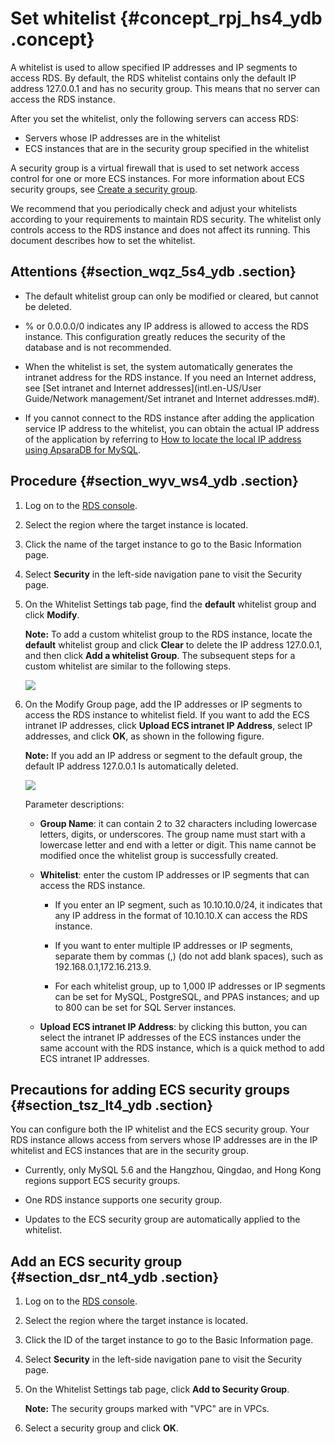 # Set whitelist {#concept_rpj_hs4_ydb .concept}

A whitelist is used to allow specified IP addresses and IP segments to access RDS. By default, the RDS whitelist contains only the default IP address 127.0.0.1 and has no security group. This means that no server can access the RDS instance.

After you set the whitelist, only the following servers can access RDS:

-   Servers whose IP addresses are in the whitelist
-   ECS instances that are in the security group specified in the whitelist

A security group is a virtual firewall that is used to set network access control for one or more ECS instances. For more information about ECS security groups, see [Create a security group](https://www.alibabacloud.com/help/doc-detail/25468.htm).

We recommend that you periodically check and adjust your whitelists according to your requirements to maintain RDS security. The whitelist only controls access to the RDS instance and does not affect its running. This document describes how to set the whitelist.

## Attentions {#section_wqz_5s4_ydb .section}

-   The default whitelist group can only be modified or cleared, but cannot be deleted.

-   % or 0.0.0.0/0 indicates any IP address is allowed to access the RDS instance. This configuration greatly reduces the security of the database and is not recommended.

-   When the whitelist is set, the system automatically generates the intranet address for the RDS instance. If you need an Internet address, see [Set intranet and Internet addresses](intl.en-US/User Guide/Network management/Set intranet and Internet addresses.md#).

-   If you cannot connect to the RDS instance after adding the application service IP address to the whitelist, you can obtain the actual IP address of the application by referring to [How to locate the local IP address using ApsaraDB for MySQL](https://www.alibabacloud.com/help/faq-detail/41754.htm).


## Procedure {#section_wyv_ws4_ydb .section}

1.  Log on to the [RDS console](https://rds.console.aliyun.com/).
2.  Select the region where the target instance is located.
3.  Click the name of the target instance to go to the Basic Information page.
4.  Select **Security** in the left-side navigation pane to visit the Security page.
5.  On the Whitelist Settings tab page, find the **default** whitelist group and click **Modify**.

    **Note:** To add a custom whitelist group to the RDS instance, locate the **default** whitelist group and click **Clear** to delete the IP address 127.0.0.1, and then click **Add a whitelist Group**. The subsequent steps for a custom whitelist are similar to the following steps.

    ![](http://static-aliyun-doc.oss-cn-hangzhou.aliyuncs.com/assets/img/7948/4139_en-US.png)

6.  On the Modify Group page, add the IP addresses or IP segments to access the RDS instance to whitelist field. If you want to add the ECS intranet IP addresses, click **Upload ECS intranet IP Address**, select IP addresses, and click **OK**, as shown in the following figure.

    **Note:** If you add an IP address or segment to the default group, the default IP address 127.0.0.1 Is automatically deleted.

    ![](http://static-aliyun-doc.oss-cn-hangzhou.aliyuncs.com/assets/img/7948/4140_en-US.png)

    Parameter descriptions:

    -   **Group Name**: it can contain 2 to 32 characters including lowercase letters, digits, or underscores. The group name must start with a lowercase letter and end with a letter or digit. This name cannot be modified once the whitelist group is successfully created.

    -   **Whitelist**: enter the custom IP addresses or IP segments that can access the RDS instance.

        -   If you enter an IP segment, such as 10.10.10.0/24, it indicates that any IP address in the format of 10.10.10.X can access the RDS instance.

        -   If you want to enter multiple IP addresses or IP segments, separate them by commas \(,\) \(do not add blank spaces\), such as 192.168.0.1,172.16.213.9.

        -   For each whitelist group, up to 1,000 IP addresses or IP segments can be set for MySQL, PostgreSQL, and PPAS instances; and up to 800 can be set for SQL Server instances.

    -   **Upload ECS intranet IP Address**: by clicking this button, you can select the intranet IP addresses of the ECS instances under the same account with the RDS instance, which is a quick method to add ECS intranet IP addresses.


## Precautions for adding ECS security groups {#section_tsz_lt4_ydb .section}

You can configure both the IP whitelist and the ECS security group. Your RDS instance allows access from servers whose IP addresses are in the IP whitelist and ECS instances that are in the security group.

-   Currently, only MySQL 5.6 and the Hangzhou, Qingdao, and Hong Kong regions support ECS security groups.

-   One RDS instance supports one security group.

-   Updates to the ECS security group are automatically applied to the whitelist.


## Add an ECS security group {#section_dsr_nt4_ydb .section}

1.  Log on to the [RDS console](https://rds.console.aliyun.com/).
2.  Select the region where the target instance is located.
3.  Click the ID of the target instance to go to the Basic Information page.
4.  Select **Security** in the left-side navigation pane to visit the Security page.
5.  On the Whitelist Settings tab page, click **Add to Security Group**.

    **Note:** The security groups marked with "VPC" are in VPCs.

6.  Select a security group and click **OK**.

